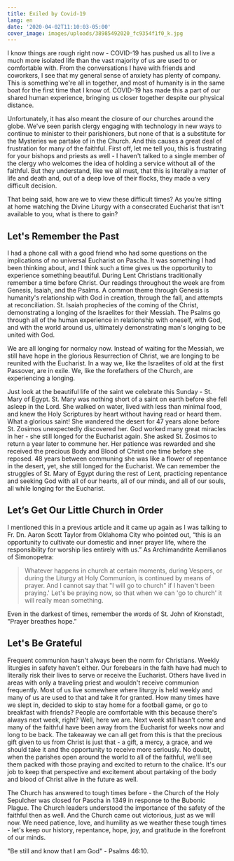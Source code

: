 ```yaml
---
title: Exiled by Covid-19
lang: en
date: '2020-04-02T11:10:03-05:00'
cover_image: images/uploads/38985492020_fc9354f1f0_k.jpg
---
```


I know things are rough right now - COVID-19 has pushed us all to live a much more isolated life than the vast majority of us are used to or comfortable with. From the conversations I have with friends and coworkers, I see that my general sense of anxiety has plenty of company. This is something we're all in together, and most of humanity is in the same boat for the first time that I know of. COVID-19 has made this a part of our shared human experience, bringing us closer together despite our physical distance.

Unfortunately, it has also meant the closure of our churches around the globe. We've seen parish clergy engaging with technology in new ways to continue to minister to their parishioners, but none of that is a substitute for the Mysteries we partake of in the Church. And this causes a great deal of frustration for many of the faithful. First off, let me tell you, this is frustrating for your bishops and priests as well - I haven't talked to a single member of the clergy who welcomes the idea of holding a service without all of the faithful. But they understand, like we all must, that this is literally a matter of life and death and, out of a deep love of their flocks, they made a very difficult decision.

That being said, how are we to view these difficult times? As you’re sitting at home watching the Divine Liturgy with a consecrated Eucharist that isn't available to you, what is there to gain?

## Let's Remember the Past

I had a phone call with a good friend who had some questions on the implications of no universal Eucharist on Pascha. It was something I had been thinking about, and I think such a time gives us the opportunity to experience something beautiful. During Lent Christians traditionally remember a time before Christ. Our readings throughout the week are from Genesis, Isaiah, and the Psalms. A common theme through Genesis is humanity's relationship with God in creation, through the fall, and attempts at reconciliation. St. Isaiah prophecies of the coming of the Christ, demonstrating a longing of the Israelites for their Messiah. The Psalms go through all of the human experience in relationship with oneself, with God, and with the world around us, ultimately demonstrating man's longing to be united with God.

We are all longing for normalcy now. Instead of waiting for the Messiah, we still have hope in the glorious Resurrection of Christ, we are longing to be reunited with the Eucharist. In a way we, like the Israelites of old at the first Passover, are in exile. We, like the forefathers of the Church, are experiencing a longing.

Just look at the beautiful life of the saint we celebrate this Sunday - St. Mary of Egypt. St. Mary was nothing short of a saint on earth before she fell asleep in the Lord. She walked on water, lived with less than minimal food, and knew the Holy Scriptures by heart without having read or heard them. What a glorious saint! She wandered the desert for 47 years alone before St. Zosimos unexpectedly discovered her. God worked many great miracles in her - she still longed for the Eucharist again. She asked St. Zosimos to return a year later to commune her. Her patience was rewarded and she received the precious Body and Blood of Christ one time before she reposed. 48 years between communing she was like a flower of repentance in the desert, yet, she still longed for the Eucharist. We can remember the struggles of St. Mary of Egypt during the rest of Lent, practicing repentance and seeking God with all of our hearts, all of our minds, and all of our souls, all while longing for the Eucharist.

## Let’s Get Our Little Church in Order

I mentioned this in a previous article and it came up again as I was talking to Fr. Dn. Aaron Scott Taylor from Oklahoma City who pointed out, “this is an opportunity to cultivate our domestic and inner prayer life, where the responsibility for worship lies entirely with us.” As Archimandrite Aemilianos of Simonopetra:
> Whatever happens in church at certain moments, during Vespers, or during the Liturgy at Holy Communion, is continued by means of prayer. And I cannot say that "I will go to church" if I haven't been praying.' Let's be praying now, so that when we can 'go to church' it will really mean something.

Even in the darkest of times, remember the words of St. John of Kronstadt, "Prayer breathes hope.”

## Let's Be Grateful

Frequent communion hasn't always been the norm for Christians. Weekly liturgies in safety haven't either. Our forebears in the faith have had much to literally risk their lives to serve or receive the Eucharist. Others have lived in areas with only a traveling priest and wouldn't receive communion frequently. Most of us live somewhere where liturgy is held weekly and many of us are used to that and take it for granted. How many times have we slept in, decided to skip to stay home for a football game, or go to breakfast with friends? People are comfortable with this because there's always next week, right? Well, here we are. Next week still hasn't come and many of the faithful have been away from the Eucharist for weeks now and long to be back. The takeaway we can all get from this is that the precious gift given to us from Christ is just that - a gift, a mercy, a grace, and we should take it and the opportunity to receive more seriously. No doubt, when the parishes open around the world to all of the faithful, we'll see them packed with those praying and excited to return to the chalice. It's our job to keep that perspective and excitement about partaking of the body and blood of Christ alive in the future as well.

The Church has answered to tough times before - the Church of the Holy Sepulcher was closed for Pascha in 1349 in response to the Bubonic Plague. The Church leaders understood the importance of the safety of the faithful then as well. And the Church came out victorious, just as we will now. We need patience, love, and humility as we weather these tough times - let's keep our history, repentance, hope, joy, and gratitude in the forefront of our minds.



"Be still and know that I am God" - Psalms 46:10.
